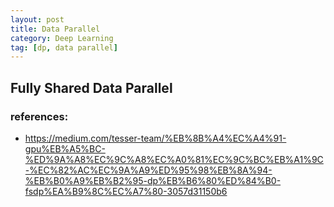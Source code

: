 ```yaml
---
layout: post
title: Data Parallel
category: Deep Learning
tag: [dp, data parallel]
---
```



## Fully Shared Data Parallel

### references:
- https://medium.com/tesser-team/%EB%8B%A4%EC%A4%91-gpu%EB%A5%BC-%ED%9A%A8%EC%9C%A8%EC%A0%81%EC%9C%BC%EB%A1%9C-%EC%82%AC%EC%9A%A9%ED%95%98%EB%8A%94-%EB%B0%A9%EB%B2%95-dp%EB%B6%80%ED%84%B0-fsdp%EA%B9%8C%EC%A7%80-3057d31150b6